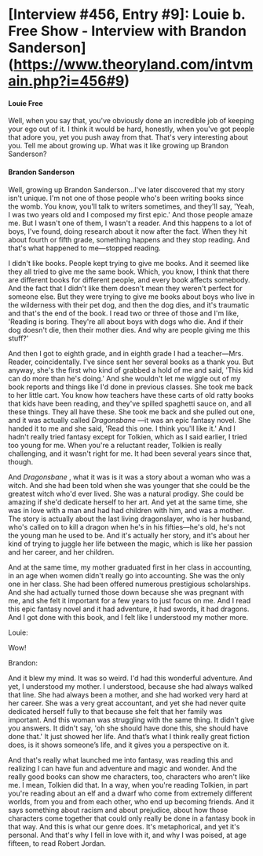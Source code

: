 # [Interview #456, Entry #9]: Louie b. Free Show - Interview with Brandon Sanderson](https://www.theoryland.com/intvmain.php?i=456#9)

#### Louie Free

Well, when you say that, you've obviously done an incredible job of keeping your ego out of it. I think it would be hard, honestly, when you've got people that adore you, yet you push away from that. That's very interesting about you. Tell me about growing up. What was it like growing up Brandon Sanderson?

#### Brandon Sanderson

Well, growing up Brandon Sanderson...I've later discovered that my story isn't unique. I'm not one of those people who's been writing books since the womb. You know, you'll talk to writers sometimes, and they'll say, 'Yeah, I was two years old and I composed my first epic.' And those people amaze me. But I wasn't one of them, I wasn't a reader. And this happens to a lot of boys, I've found, doing research about it now after the fact. When they hit about fourth or fifth grade, something happens and they stop reading. And that's what happened to me—stopped reading.

I didn't like books. People kept trying to give me books. And it seemed like they all tried to give me the same book. Which, you know, I think that there are different books for different people, and every book affects somebody. And the fact that I didn't like them doesn't mean they weren't perfect for someone else. But they were trying to give me books about boys who live in the wilderness with their pet dog, and then the dog dies, and it's traumatic and that's the end of the book. I read two or three of those and I'm like, 'Reading is boring. They're all about boys with dogs who die. And if their dog doesn't die, then their mother dies. And why are people giving me this stuff?'

And then I got to eighth grade, and in eighth grade I had a teacher—Mrs. Reader, coincidentally. I've since sent her several books as a thank you. But anyway, she's the first who kind of grabbed a hold of me and said, 'This kid can do more than he's doing.' And she wouldn't let me wiggle out of my book reports and things like I'd done in previous classes. She took me back to her little cart. You know how teachers have these carts of old ratty books that kids have been reading, and they've spilled spaghetti sauce on, and all these things. They all have these. She took me back and she pulled out one, and it was actually called
*Dragonsbane*
—it was an epic fantasy novel. She handed it to me and she said, 'Read this one. I think you'll like it.' And I hadn't really tried fantasy except for Tolkien, which as I said earlier, I tried too young for me. When you're a reluctant reader, Tolkien is really challenging, and it wasn't right for me. It had been several years since that, though.

And
*Dragonsbane*
, what it was is it was a story about a woman who was a witch. And she had been told when she was younger that she could be the greatest witch who'd ever lived. She was a natural prodigy. She could be amazing if she'd dedicate herself to her art. And yet at the same time, she was in love with a man and had had children with him, and was a mother. The story is actually about the last living dragonslayer, who is her husband, who's called on to kill a dragon when he's in his fifties—he's old, he's not the young man he used to be. And it's actually her story, and it's about her kind of trying to juggle her life between the magic, which is like her passion and her career, and her children.

And at the same time, my mother graduated first in her class in accounting, in an age when women didn't really go into accounting. She was the only one in her class. She had been offered numerous prestigious scholarships. And she had actually turned those down because she was pregnant with me, and she felt it important for a few years to just focus on me. And I read this epic fantasy novel and it had adventure, it had swords, it had dragons. And I got done with this book, and I felt like I understood my mother more.

Louie:

Wow!

Brandon:

And it blew my mind. It was so weird. I'd had this wonderful adventure. And yet, I understood my mother. I understood, because she had always walked that line. She had always been a mother, and she had worked very hard at her career. She was a very great accountant, and yet she had never quite dedicated herself fully to that because she felt that her family was important. And this woman was struggling with the same thing. It didn't give you answers. It didn't say, 'oh she should have done this, she should have done that.' It just showed her life. And that’s what I think really great fiction does, is it shows someone’s life, and it gives you a perspective on it.

And that's really what launched me into fantasy, was reading this and realizing I can have fun and adventure and magic and wonder. And the really good books can show me characters, too, characters who aren't like me. I mean, Tolkien did that. In a way, when you're reading Tolkien, in part you're reading about an elf and a dwarf who come from extremely different worlds, from you and from each other, who end up becoming friends. And it says something about racism and about prejudice, about how those characters come together that could only really be done in a fantasy book in that way. And this is what our genre does. It's metaphorical, and yet it's personal. And that's why I fell in love with it, and why I was poised, at age fifteen, to read Robert Jordan.

